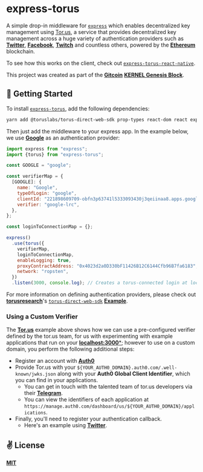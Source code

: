 # express-torus
A simple drop-in middleware for [`express`](https://github.com/expressjs/express) which enables decentralized key management using [Tor.us](https://tor.us/), a service that provides decentralized key management across a huge variety of authentication providers such as [**Twitter**](https://twitter.com/home), [**Facebook**](https://www.facebook.com/), [**Twitch**](http://twitch.com/) and countless others, powered by the [**Ethereum**](https://ethereum.org/en/) blockchain.

To see how this works on the client, check out [`express-torus-react-native`](https://github.com/cawfree/express-torus-react-native).

This project was created as part of the [**Gitcoin**](https://gitcoin.co/) [**KERNEL Genesis Block**](https://gitcoin.co/blog/announcing-kernel/).

## 🚀 Getting Started

To install [`express-torus`](https://github.com/cawfree/express-torus), add the following dependencies:

```bash
yarn add @toruslabs/torus-direct-web-sdk prop-types react-dom react express-torus type-check
```

Then just add the middleware to your express app. In the example below, we use [**Google**](https://google.com) as an authentication provider:

```javascript
import express from "express";
import {torus} from "express-torus";

const GOOGLE = "google";

const verifierMap = {
  [GOOGLE]: {
    name: "Google",
    typeOfLogin: "google",
    clientId: "221898609709-obfn3p63741l5333093430j3qeiinaa8.apps.googleusercontent.com",
    verifier: "google-lrc",
  },
};

const loginToConnectionMap = {};

express()
  .use(torus({
    verifierMap,
    loginToConnectionMap,
    enableLogging: true,
    proxyContractAddress: "0x4023d2a0D330bF11426B12C6144Cfb96B7fa6183",
    network: "ropsten",
  })
  .listen(3000, console.log); // Creates a torus-connected login at localhost:3000/torus/google!
```

For more information on defining authentication providers, please check out [**torusresearch**](https://github.com/torusresearch)'s [`torus-direct-web-sdk`](https://github.com/torusresearch/torus-direct-web-sdk) [**Example**](https://github.com/torusresearch/torus-direct-web-sdk/blob/26ad6a9d3ff10c935a202b93539c94de3978a5b4/examples/vue-app/src/App.vue#L42).

### Using a Custom Verifier

The [**Tor.us**](https://tor.us) example above shows how we can use a pre-configured verifier defined by the tor.us team, for us with experimenting with example applications that run on your [**localhost:3000***](http://localhost:3000); however to use on a custom domain, you perform the following additional steps:

  - Register an account with [**Auth0**](https://auth0.com/)
  - Provide Tor.us with your `${YOUR_AUTH0_DOMAIN}.auth0.com/.well-known/jwks.json` along with your **Auth0 Global Client Identifier**, which you can find in your applications.
    - You can get in touch with the talented team of tor.us developers via their [**Telegram**](https://t.me/TorusLabs).
    - You can view the identifiers of each application at `https://manage.auth0.com/dashboard/us/${YOUR_AUTH0_DOMAIN}/applications`.
  - Finally, you'll need to register your authentication callback.
    - Here's an example using [**Twitter**](https://auth0.com/docs/connections/social/twitter).

## ✌️ License
[**MIT**](./LICENSE)
